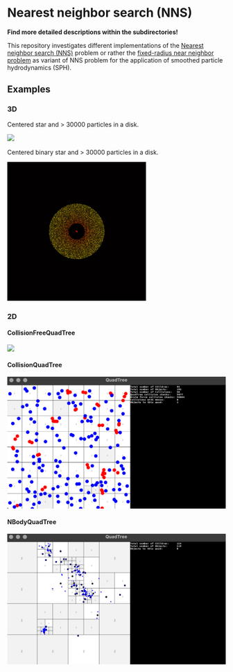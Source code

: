 # Nearest neighbor search (NNS)

**Find more detailed descriptions within the subdirectories!**

This repository investigates different implementations of the [Nearest neighbor search (NNS)](https://en.wikipedia.org/wiki/Nearest_neighbor_search) problem or rather the [fixed-radius near neighbor problem](https://en.wikipedia.org/wiki/Fixed-radius_near_neighbors#:~:text=In%20computational%20geometry%2C%20the%20fixed,and%20a%20fixed%20distance%20%CE%94.) as variant of NNS problem for the application of smoothed particle hydrodynamics (SPH).

## Examples 

### 3D

Centered star and > 30000 particles in a disk.

![](3D/resources/Sample.gif)

Centered binary star and > 30000 particles in a disk.

![](3D/resources/BinarySample.gif)

### 2D

#### CollisionFreeQuadTree

![](2D/CollisionFreeQuadTree/resources/CollisionFreeQuadTreeSample.gif)

#### CollisionQuadTree

![](2D/CollisionQuadTree/resources/Sample.png)

#### NBodyQuadTree

![](2D/NBodyQuadTree/resources/Sample.png)





